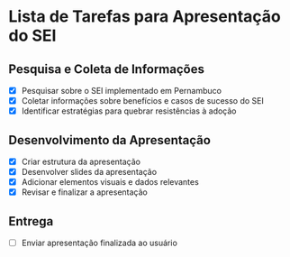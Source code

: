 # Lista de Tarefas para Apresentação do SEI

## Pesquisa e Coleta de Informações
- [x] Pesquisar sobre o SEI implementado em Pernambuco
- [x] Coletar informações sobre benefícios e casos de sucesso do SEI
- [x] Identificar estratégias para quebrar resistências à adoção

## Desenvolvimento da Apresentação
- [x] Criar estrutura da apresentação
- [x] Desenvolver slides da apresentação
- [x] Adicionar elementos visuais e dados relevantes
- [x] Revisar e finalizar a apresentação

## Entrega
- [ ] Enviar apresentação finalizada ao usuário
